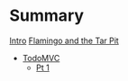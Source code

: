 # Summary

[Intro](./intro.md)
[Flamingo and the Tar Pit](./flamingo_and_the_tarpit.md)
- [TodoMVC](./todomvc.md)
    - [Pt 1](./todomvc1.md)

